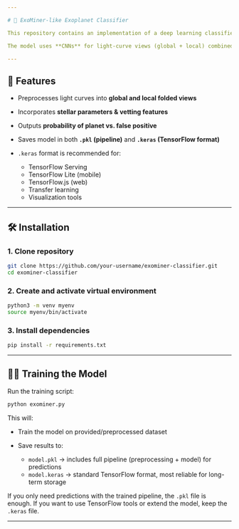 ```yaml
---

# 🌌 ExoMiner-like Exoplanet Classifier

This repository contains an implementation of a deep learning classifier inspired by **NASA’s ExoMiner**, designed to identify exoplanet candidates from Kepler/TESS light curves and auxiliary stellar features.

The model uses **CNNs** for light-curve views (global + local) combined with **MLP layers** for stellar parameters and vetting metrics.

---
```


## 🚀 Features

* Preprocesses light curves into **global and local folded views**
* Incorporates **stellar parameters & vetting features**
* Outputs **probability of planet vs. false positive**
* Saves model in both **`.pkl` (pipeline)** and **`.keras` (TensorFlow format)**
* `.keras` format is recommended for:

  * TensorFlow Serving
  * TensorFlow Lite (mobile)
  * TensorFlow.js (web)
  * Transfer learning
  * Visualization tools

---

## 🛠️ Installation

### 1. Clone repository

```bash
git clone https://github.com/your-username/exominer-classifier.git
cd exominer-classifier
```

### 2. Create and activate virtual environment

```bash
python3 -m venv myenv
source myenv/bin/activate
```

### 3. Install dependencies

```bash
pip install -r requirements.txt
```

---

## 🧑‍💻 Training the Model

Run the training script:

```bash
python exominer.py
```

This will:

* Train the model on provided/preprocessed dataset
* Save results to:

  * `model.pkl` → includes full pipeline (preprocessing + model) for predictions
  * `model.keras` → standard TensorFlow format, most reliable for long-term storage

If you only need predictions with the trained pipeline, the `.pkl` file is enough.
If you want to use TensorFlow tools or extend the model, keep the `.keras` file.

---
